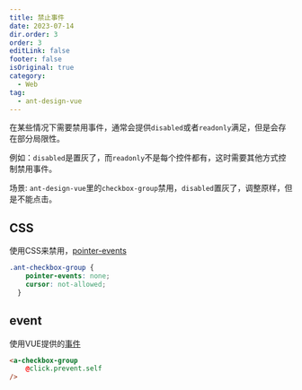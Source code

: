 ```yaml
---
title: 禁止事件
date: 2023-07-14
dir.order: 3
order: 3
editLink: false
footer: false
isOriginal: true
category:
  - Web
tag:
  - ant-design-vue
---
```


在某些情况下需要禁用事件，通常会提供`disabled`或者`readonly`满足，但是会存在部分局限性。

例如：`disabled`是置灰了，而`readonly`不是每个控件都有，这时需要其他方式控制禁用事件。

场景: `ant-design-vue`里的`checkbox-group`禁用，`disabled`置灰了，调整原样，但是不能点击。

## CSS

使用CSS来禁用，[pointer-events](https://developer.mozilla.org/zh-CN/docs/Web/CSS/pointer-events)

```css
.ant-checkbox-group {
    pointer-events: none;
    cursor: not-allowed;
  }
```

## event

使用VUE提供的[事件](https://cn.vuejs.org/guide/essentials/event-handling.html#event-modifiers)

```html {2}
<a-checkbox-group
    @click.prevent.self
/>
```
